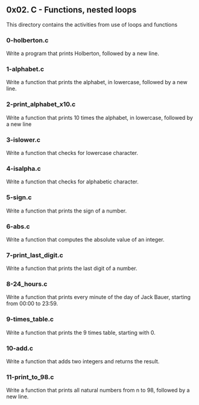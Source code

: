 ## 0x02. C - Functions, nested loops

This directory contains the activities from use of loops and functions

### 0-holberton.c

Write a program that prints Holberton, followed by a new line.

### 1-alphabet.c

Write a function that prints the alphabet, in lowercase, followed by a new line.

### 2-print_alphabet_x10.c

Write a function that prints 10 times the alphabet, in lowercase, followed by a new line

### 3-islower.c

Write a function that checks for lowercase character.

### 4-isalpha.c

Write a function that checks for alphabetic character. 

### 5-sign.c

Write a function that prints the sign of a number.

### 6-abs.c

Write a function that computes the absolute value of an integer.

### 7-print_last_digit.c

Write a function that prints the last digit of a number.

### 8-24_hours.c

Write a function that prints every minute of the day of Jack Bauer, starting from 00:00 to 23:59.

### 9-times_table.c

Write a function that prints the 9 times table, starting with 0.

### 10-add.c

Write a function that adds two integers and returns the result.

### 11-print_to_98.c

Write a function that prints all natural numbers from n to 98, followed by a new line.




